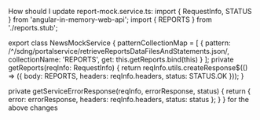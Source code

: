 How should I update report-mock.service.ts: import { RequestInfo, STATUS } from 'angular-in-memory-web-api';
import { REPORTS } from './reports.stub';

export class NewsMockService {
  patternCollectionMap = [
    {
      pattern: /^\/sdng\/portalservice\/retrieveReportsDataFilesAndStatements.json/,
      collectionName: 'REPORTS',
      get: this.getReports.bind(this)
    }
  ];
  private getReports(reqInfo: RequestInfo) {
    return reqInfo.utils.createResponse$(() => ({
      body: REPORTS,
      headers: reqInfo.headers,
      status: STATUS.OK
    }));
  }

  private getServiceErrorResponse(reqInfo, errorResponse, status) {
    return {
      error: errorResponse,
      headers: reqInfo.headers,
      status: status
    };
  }
}
for the above changes
